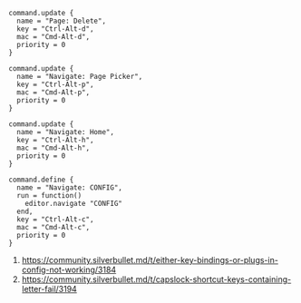 
```space-lua
command.update {
  name = "Page: Delete",
  key = "Ctrl-Alt-d",
  mac = "Cmd-Alt-d",
  priority = 0
}

command.update {
  name = "Navigate: Page Picker",
  key = "Ctrl-Alt-p",
  mac = "Cmd-Alt-p",
  priority = 0
}

command.update {
  name = "Navigate: Home",
  key = "Ctrl-Alt-h",
  mac = "Cmd-Alt-h",
  priority = 0
}

command.define {
  name = "Navigate: CONFIG",
  run = function()
    editor.navigate "CONFIG"
  end,
  key = "Ctrl-Alt-c",
  mac = "Cmd-Alt-c",
  priority = 0
}
```
1. https://community.silverbullet.md/t/either-key-bindings-or-plugs-in-config-not-working/3184
2. https://community.silverbullet.md/t/capslock-shortcut-keys-containing-letter-fail/3194
